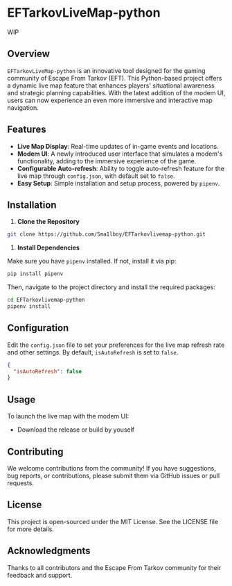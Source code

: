 # EFTarkovLiveMap-python
WIP
## Overview

`EFTarkovLiveMap-python` is an innovative tool designed for the gaming community of Escape From Tarkov (EFT). This Python-based project offers a dynamic live map feature that enhances players' situational awareness and strategic planning capabilities. With the latest addition of the modem UI, users can now experience an even more immersive and interactive map navigation.

## Features

- **Live Map Display**: Real-time updates of in-game events and locations.
- **Modem UI**: A newly introduced user interface that simulates a modem's functionality, adding to the immersive experience of the game.
- **Configurable Auto-refresh**: Ability to toggle auto-refresh feature for the live map through `config.json`, with default set to `false`.
- **Easy Setup**: Simple installation and setup process, powered by `pipenv`.

## Installation

1. **Clone the Repository**

```bash
git clone https://github.com/Sma1lboy/EFTarkovlivemap-python.git
```

1. **Install Dependencies**

Make sure you have `pipenv` installed. If not, install it via pip:

```bash
pip install pipenv
```

Then, navigate to the project directory and install the required packages:

```bash
cd EFTarkovlivemap-python
pipenv install
```

## Configuration

Edit the `config.json` file to set your preferences for the live map refresh rate and other settings. By default, `isAutoRefresh` is set to `false`.

```json
{
  "isAutoRefresh": false
}
```

## Usage

To launch the live map with the modem UI:

- Download the release or build by youself



## Contributing

We welcome contributions from the community! If you have suggestions, bug reports, or contributions, please submit them via GitHub issues or pull requests.

## License

This project is open-sourced under the MIT License. See the LICENSE file for more details.

## Acknowledgments

Thanks to all contributors and the Escape From Tarkov community for their feedback and support.
